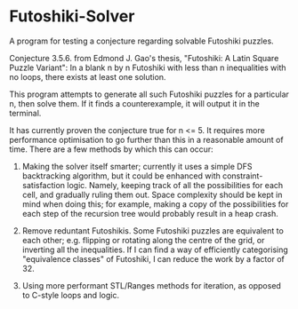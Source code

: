 # Futoshiki-Solver
A program for testing a conjecture regarding solvable Futoshiki puzzles.

Conjecture 3.5.6. from Edmond J. Gao's thesis, "Futoshiki: A Latin Square Puzzle Variant":
    In a blank n by n Futoshiki with less than n inequalities with no loops, there exists at least one solution.

This program attempts to generate all such Futoshiki puzzles for a particular n, then solve them. 
If it finds a counterexample, it will output it in the terminal.

It has currently proven the conjecture true for n <= 5. It requires more performance optimisation to go further 
than this in a reasonable amount of time. There are a few methods by which this can occur:

1. Making the solver itself smarter; currently it uses a simple DFS backtracking algorithm, but it could be 
enhanced with constraint-satisfaction logic. Namely, keeping track of all the possibilities for each cell,
and gradually ruling them out. Space complexity should be kept in mind when doing this; for example, making a 
copy of the possibilities for each step of the recursion tree would probably result in a heap crash.

2. Remove reduntant Futoshikis. Some Futoshiki puzzles are equivalent to each other; e.g. flipping or 
rotating along the centre of the grid, or inverting all the inequalities. If I can find a way of efficiently
categorising "equivalence classes" of Futoshiki, I can reduce the work by a factor of 32.

3. Using more performant STL/Ranges methods for iteration, as opposed to C-style loops and logic.